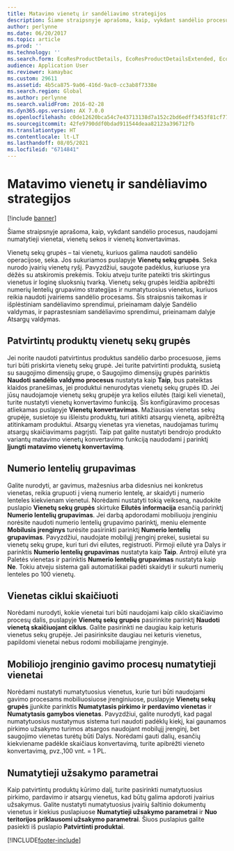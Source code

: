 ```yaml
---
title: Matavimo vienetų ir sandėliavimo strategijos
description: Šiame straipsnyje aprašoma, kaip, vykdant sandėlio procesus, naudojami numatytieji vienetai, vienetų sekos ir vienetų konvertavimas.
author: perlynne
ms.date: 06/20/2017
ms.topic: article
ms.prod: ''
ms.technology: ''
ms.search.form: EcoResProductDetails, EcoResProductDetailsExtended, EcoResStorageDimensionGroup, InventItemOrderSetup, UnitOfMeasureConversion, WHSRFMenuItem, WHSUOMSeqGroupTable
audience: Application User
ms.reviewer: kamaybac
ms.custom: 29611
ms.assetid: 4b5ca875-9a06-416d-9ac0-cc3ab8f7338e
ms.search.region: Global
ms.author: perlynne
ms.search.validFrom: 2016-02-28
ms.dyn365.ops.version: AX 7.0.0
ms.openlocfilehash: c0de12620bca54c7e43713138d7a152c2bd6edff3453f81cf779f9b875cf77eb
ms.sourcegitcommit: 42fe9790ddf0bdad911544deaa82123a396712fb
ms.translationtype: HT
ms.contentlocale: lt-LT
ms.lasthandoff: 08/05/2021
ms.locfileid: "6714841"
---
```

# <a name="unit-of-measure-and-stocking-policies"></a>Matavimo vienetų ir sandėliavimo strategijos

[!include [banner](../includes/banner.md)]

Šiame straipsnyje aprašoma, kaip, vykdant sandėlio procesus, naudojami numatytieji vienetai, vienetų sekos ir vienetų konvertavimas.

Vienetų sekų grupės – tai vienetų, kuriuos galima naudoti sandėlio operacijose, seka. Jos sukuriamos puslapyje **Vienetų sekų grupės**. Seka nurodo įvairių vienetų ryšį. Pavyzdžiui, saugote padėklus, kuriuose yra dėžės su atskiromis prekėmis. Tokiu atveju turite pateikti tris skirtingus vienetus ir loginę sluoksnių tvarką. Vienetų sekų grupės leidžia apibrėžti numerių lentelių grupavimo strategijas ir numatytuosius vienetus, kuriuos reikia naudoti įvairiems sandėlio procesams. Šis straipsnis taikomas ir išplėstiniam sandėliavimo sprendimui, prieinamam dalyje Sandėlio valdymas, ir paprastesniam sandėliavimo sprendimui, prieinamam dalyje Atsargų valdymas.

## <a name="unit-sequence-groups-for-released-products"></a>Patvirtintų produktų vienetų sekų grupės
Jei norite naudoti patvirtintus produktus sandėlio darbo procesuose, jiems turi būti priskirta vienetų sekų grupė. Jei turite patvirtinti produktą, susietą su saugojimo dimensijų grupe, o Saugojimo dimensijų grupės parinktis **Naudoti sandėlio valdymo procesus** nustatyta kaip **Taip**, bus pateiktas klaidos pranešimas, jei produktui nenurodytas vienetų sekų grupės ID. Jei jūsų naudojamoje vienetų sekų grupėje yra kelios eilutės (taigi keli vienetai), turite nustatyti vienetų konvertavimo funkciją. Šis konfigūravimo procesas atliekamas puslapyje **Vienetų konvertavimas**. Mažiausias vienetas sekų grupėje, susietoje su išleistu produktų, turi atitikti atsargų vienetą, apibrėžtą atitinkamam produktui. Atsargų vienetas yra vienetas, naudojamas turimų atsargų skaičiavimams pagrįsti. Taip pat galite nustatyti bendrojo produkto variantų matavimo vienetų konvertavimo funkciją naudodami į parinktį **Įjungti matavimo vienetų konvertavimą**.

## <a name="license-plate-grouping"></a>Numerio lentelių grupavimas
Galite nurodyti, ar gavimus, mažesnius arba didesnius nei konkretus vienetas, reikia grupuoti į vieną numerio lentelę, ar skaidyti į numerio lenteles kiekvienam vienetui. Norėdami nustatyti tokią veikseną, naudokite puslapio **Vienetų sekų grupės** skirtuke **Eilutės informacija** esančią parinktį **Numerio lentelių grupavimas**. Jei darbą apdorodami mobiliuoju įrenginiu norėsite naudoti numerio lentelių grupavimo parinktį, meniu elemente **Mobilusis įrenginys** turėsite pasirinkti parinktį **Numerio lentelių grupavimas**. Pavyzdžiui, naudojate mobilųjį įrenginį prekei, susietai su vienetų sekų grupe, kuri turi dvi eilutes, registruoti. Pirmoji eilutė yra Dalys ir parinktis **Numerio lentelių grupavimas** nustatyta kaip **Taip**. Antroji eilutė yra Paletės vienetas ir parinktis **Numerio lentelių grupavimas** nustatyta kaip **Ne**. Tokiu atveju sistema gali automatiškai padėti skaidyti ir sukurti numerių lenteles po 100 vienetų.

## <a name="units-for-cycle-counting"></a>Vienetas ciklui skaičiuoti
Norėdami nurodyti, kokie vienetai turi būti naudojami kaip ciklo skaičiavimo procesų dalis, puslapyje **Vienetų sekų grupės** pasirinkite parinktį **Naudoti vienetą skaičiuojant ciklus**. Galite pasirinkti ne daugiau kaip keturis vienetus sekų grupėje. Jei pasirinksite daugiau nei keturis vienetus, papildomi vienetai nebus rodomi mobiliajame įrenginyje.

## <a name="default-units-for-mobile-device-receiving-processes"></a>Mobiliojo įrenginio gavimo procesų numatytieji vienetai
Norėdami nustatyti numatytuosius vienetus, kurie turi būti naudojami gavimo procesams mobiliuosiuose įrenginiuose, puslapyje **Vienetų sekų grupės** įjunkite parinktis **Numatytasis pirkimo ir perdavimo vienetas** ir **Numatytasis gamybos vienetas**. Pavyzdžiui, galite nurodyti, kad pagal numatytuosius nustatymus sistema turi naudoti padėklų kiekį, kai gaunamos pirkimo užsakymo turimos atsargos naudojant mobilųjį įrenginį, bet saugojimo vienetas turėtų būti Dalys. Norėdami gauti dalių, esančių kiekviename padėkle skaičiaus konvertavimą, turite apibrėžti vieneto konvertavimą, pvz.,100 vnt. = 1 PL.

## <a name="default-order-settings"></a>Numatytieji užsakymo parametrai
Kaip patvirtintų produktų kūrimo dalį, turite pasirinkti numatytuosius pirkimo, pardavimo ir atsargų vienetus, kad būtų galima apdoroti įvairius užsakymus. Galite nustatyti numatytuosius įvairių šaltinio dokumentų vienetus ir kiekius puslapiuose **Numatytieji užsakymo parametrai** ir **Nuo teritorijos priklausomi užsakymo parametrai**. Šiuos puslapius galite pasiekti iš puslapio **Patvirtinti produktai**.





[!INCLUDE[footer-include](../../includes/footer-banner.md)]